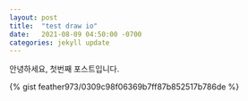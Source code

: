 ```yaml
---
layout: post
title:  "test draw io"
date:   2021-08-09 04:50:00 -0700
categories: jekyll update
---
```


안녕하세요, 첫번째 포스트입니다.

{% gist feather973/0309c98f06369b7ff87b852517b786de	%}
